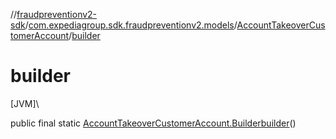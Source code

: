 //[fraudpreventionv2-sdk](../../../index.md)/[com.expediagroup.sdk.fraudpreventionv2.models](../index.md)/[AccountTakeoverCustomerAccount](index.md)/[builder](builder.md)

# builder

[JVM]\

public final static [AccountTakeoverCustomerAccount.Builder](-builder/index.md)[builder](builder.md)()
